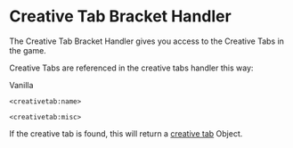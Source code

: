 # Creative Tab Bracket Handler

The Creative Tab Bracket Handler gives you access to the Creative Tabs in the game.  


Creative Tabs are referenced in the creative tabs handler this way:

Vanilla
```
<creativetab:name>

<creativetab:misc>
```

If the creative tab is found, this will return a [creative tab](/Mods/ContentTweaker/Vanilla/Creatable_Content/Creative_tab/) Object.  